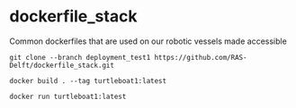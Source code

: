 # dockerfile_stack
Common dockerfiles that are used on our robotic vessels made accessible


```
git clone --branch deployment_test1 https://github.com/RAS-Delft/dockerfile_stack.git
```

```
docker build . --tag turtleboat1:latest
```

```
docker run turtleboat1:latest
```

